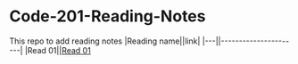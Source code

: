# Code-201-Reading-Notes
This repo to add reading notes
|Reading name||link|
 |---||----------------------|
 |Read 01||[Read 01](class-01.md)